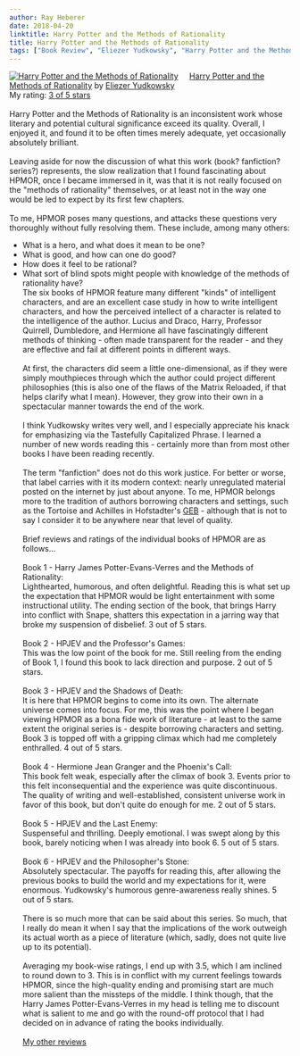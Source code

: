 ```yaml
---
author: Ray Heberer
date: 2018-04-20
linktitle: Harry Potter and the Methods of Rationality
title: Harry Potter and the Methods of Rationality
tags: ["Book Review", "Eliezer Yudkowsky", "Harry Potter and the Methods of Rationality", "HPMOR"]
---
```


<a href="https://www.goodreads.com/book/show/19721373-harry-potter-and-the-methods-of-rationality" style="float: left; padding-right: 20px"><img border="0" alt="Harry Potter and the Methods of Rationality" src="https://images.gr-assets.com/books/1387665802m/19721373.jpg" /></a><a href="https://www.goodreads.com/book/show/19721373-harry-potter-and-the-methods-of-rationality">Harry Potter and the Methods of Rationality</a> by <a href="https://www.goodreads.com/author/show/4533716.Eliezer_Yudkowsky">Eliezer Yudkowsky</a><br/>
My rating: <a href="https://www.goodreads.com/review/show/2323490626">3 of 5 stars</a><br /><br />
Harry Potter and the Methods of Rationality is an inconsistent work whose literary and potential cultural significance exceed its quality. Overall, I enjoyed it, and found it to be often times merely adequate, yet occasionally absolutely brilliant.<br /><br />Leaving aside for now the discussion of what this work (book? fanfiction? series?) represents, the slow realization that I found fascinating about HPMOR, once I became immersed in it, was that it is not really focused on the "methods of rationality" themselves, or at least not in the way one would be led to expect by its first few chapters.<br /><br />To me, HPMOR poses many questions, and attacks these questions very thoroughly without fully resolving them. These include, among many others:<br />
* What is a hero, and what does it mean to be one?
* What is good, and how can one do good?
* How does it feel to be rational?
* What sort of blind spots might people with knowledge of the methods of rationality have?
<br />The six books of HPMOR feature many different "kinds" of intelligent characters, and are an excellent case study in how to write intelligent characters, and how the perceived intellect of a character is related to the intelligence of the author. Lucius and Draco, Harry, Professor Quirrell, Dumbledore, and Hermione all have fascinatingly different methods of thinking - often made transparent for the reader - and they are effective and fail at different points in different ways.<br /><br />At first, the characters did seem a little one-dimensional, as if they were simply mouthpieces through which the author could project different philosophies (this is also one of the flaws of the Matrix Reloaded, if that helps clarify what I mean). However, they grow into their own in a spectacular manner towards the end of the work.<br /><br />I think Yudkowsky writes very well, and I especially appreciate his knack for emphasizing via the Tastefully Capitalized Phrase. I learned a number of new words reading this - certainly more than from most other books I have been reading recently. <br /><br />The term "fanfiction" does not do this work justice. For better or worse, that label carries with it its modern context: nearly unregulated material posted on the internet by just about anyone. To me, HPMOR belongs more to the tradition of authors borrowing characters and settings, such as the Tortoise and Achilles in Hofstadter's <a href="https://www.goodreads.com/book/show/24113.G_del_Escher_Bach" rel="nofollow">GEB</a> - although that is not to say I consider it to be anywhere near that level of quality.<br /><br />Brief reviews and ratings of the individual books of HPMOR are as follows...<br /><br />Book 1 - Harry James Potter-Evans-Verres and the Methods of Rationality:<br />Lighthearted, humorous, and often delightful. Reading this is what set up the expectation that HPMOR would be light entertainment with some instructional utility. The ending section of the book, that brings Harry into conflict with Snape, shatters this expectation in a jarring way that broke my suspension of disbelief. 3 out of 5 stars.<br /><br />Book 2 - HPJEV and the Professor's Games:<br />This was the low point of the book for me. Still reeling from the ending of Book 1, I found this book to lack direction and purpose. 2 out of 5 stars.<br /><br />Book 3 - HPJEV and the Shadows of Death:<br />It is here that HPMOR begins to come into its own. The alternate universe comes into focus. For me, this was the point where I began viewing HPMOR as a bona fide work of literature - at least to the same extent the original series is - despite borrowing characters and setting. Book 3 is topped off with a gripping climax which had me completely enthralled. 4 out of 5 stars.<br /><br />Book 4 - Hermione Jean Granger and the Phoenix's Call:<br />This book felt weak, especially after the climax of book 3. Events prior to this felt inconsequential and the experience was quite discontinuous. The quality of writing and well-established, consistent universe work in favor of this book, but don't quite do enough for me. 2 out of 5 stars.<br /><br />Book 5 - HPJEV and the Last Enemy:<br />Suspenseful and thrilling. Deeply emotional. I was swept along by this book, barely noticing when I was already into book 6. 5 out of 5 stars.<br /><br />Book 6 - HPJEV and the Philosopher's Stone:<br />Absolutely spectacular. The payoffs for reading this, after allowing the previous books to build the world and my expectations for it, were enormous. Yudkowsky's humorous genre-awareness really shines. 5 out of 5 stars.<br /><br />There is so much more that can be said about this series. So much, that I really do mean it when I say that the implications of the work outweigh its actual worth as a piece of literature (which, sadly, does not quite live up to its potential).<br /><br />Averaging my book-wise ratings, I end up with 3.5, which I am inclined to round down to 3. This is in conflict with my current feelings towards HPMOR, since the high-quality ending and promising start are much more salient than the missteps of the middle. I think though, that the Harry James Potter-Evans-Verres in my head is telling me to discount what is salient to me and go with the round-off protocol that I had decided on in advance of rating the books individually.
<br/><br/>
<a href="http://www.rayheberer.ai/bookreviews/">My other reviews</a>
